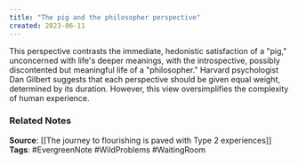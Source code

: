 ```yaml
---
title: "The pig and the philosopher perspective"
created: 2023-06-11
---
```


This perspective contrasts the immediate, hedonistic satisfaction of a "pig," unconcerned with life's deeper meanings, with the introspective, possibly discontented but meaningful life of a "philosopher." Harvard psychologist Dan Gilbert suggests that each perspective should be given equal weight, determined by its duration. However, this view oversimplifies the complexity of human experience.

### Related Notes
**Source**: [[The journey to flourishing is paved with Type 2 experiences]]
**Tags**: #EvergreenNote #WildProblems #WaitingRoom 

